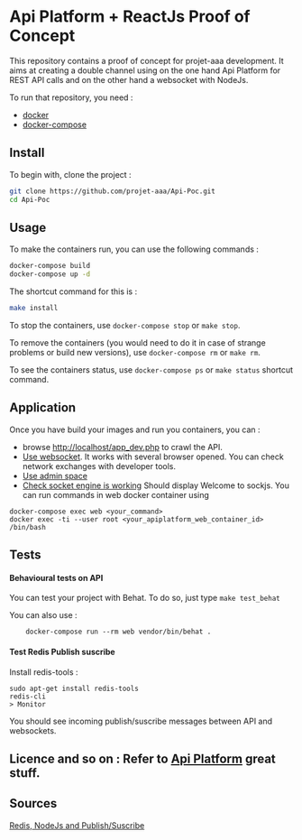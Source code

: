 Api Platform + ReactJs Proof of Concept
=======================================

This repository contains a proof of concept for projet-aaa development. It aims at creating
a double channel using on the one hand Api Platform for REST API calls and on the other hand a websocket with NodeJs.

To run that repository, you need :

- [docker](https://docs.docker.com/engine/installation/)
- [docker-compose](https://docs.docker.com/compose/install/)

## Install

To begin with, clone the project :

```sh
git clone https://github.com/projet-aaa/Api-Poc.git
cd Api-Poc
```

## Usage

To make the containers run, you can use the following commands :

```sh
docker-compose build
docker-compose up -d
```

The shortcut command for this is :

```sh
make install
```

To stop the containers, use ```docker-compose stop``` or ```make stop```.

To remove the containers (you would need to do it in case of strange problems or build new versions), use ```docker-compose rm``` or ```make rm```.

To see the containers status, use ```docker-compose ps``` or ```make status``` shortcut command.


## Application

Once you have build your images and run you containers, you can :
  
  * browse [http://localhost/app_dev.php](http://localhost/app_dev.php) to crawl the API.
  * [Use websocket](http://localhost/app_dev.php/socket). It works with several browser opened. You can check network exchanges with developer tools.
  * [Use admin space](http://localhost/app_dev.php/admin/dashboard)
  * [Check socket engine is working](http://localhost:8088/websockets) Should display Welcome to sockjs.
You can run commands in web docker container using 
```
docker-compose exec web <your_command>
docker exec -ti --user root <your_apiplatform_web_container_id> /bin/bash
```

## Tests

#### Behavioural tests on API
You can test your project with Behat. To do so, just type ```make test_behat```

You can also use :

``` 
	docker-compose run --rm web vendor/bin/behat .

```

#### Test Redis Publish suscribe

Install redis-tools : 
```
sudo apt-get install redis-tools
redis-cli
> Monitor
```
You should see incoming publish/suscribe messages between API and websockets.

## Licence and so on : Refer to [Api Platform](https://github.com/api-platform/api-platform) great stuff.

## Sources

[Redis, NodeJs and Publish/Suscribe](http://www.technology-ebay.de/the-teams/mobile-de/blog/connecting-php-and-node-with-redis-pub-sub-and-sockjs.html)

